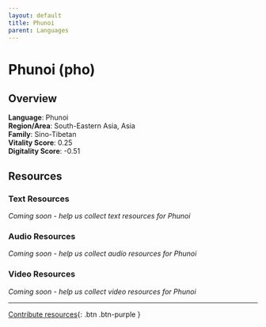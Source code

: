 ```yaml
---
layout: default
title: Phunoi
parent: Languages
---
```


# Phunoi (pho)

## Overview

**Language**: Phunoi  
**Region/Area**: South-Eastern Asia, Asia  
**Family**: Sino-Tibetan  
**Vitality Score**: 0.25  
**Digitality Score**: -0.51  

## Resources

### Text Resources
*Coming soon - help us collect text resources for Phunoi*

### Audio Resources
*Coming soon - help us collect audio resources for Phunoi*

### Video Resources
*Coming soon - help us collect video resources for Phunoi*

---

[Contribute resources](https://fairtrain.github.io/){: .btn .btn-purple }
